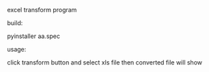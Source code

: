 excel transform program

build:

pyinstaller aa.spec

usage:

click transform button and select xls file
then converted file will show
